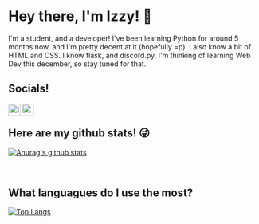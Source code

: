 # Hey there, I'm Izzy! 👋
I'm a student, and a developer! I've been learning Python for around 5 months now, and I'm pretty decent at it (hopefully =p). I also know a bit of HTML and CSS. I know flask, and discord.py. I'm thinking of learning Web Dev this december, so stay tuned for that. 

## Socials!
[<img align="left" alt="izzy#2859 | discord" width="24px" src="https://cdn.jsdelivr.net/npm/simple-icons@v3/icons/discord.svg">](https://discord.com/users/521872289231273994)
[<img align="left" alt="wq_izzy | twitter" width="24px" src="https://cdn.jsdelivr.net/npm/simple-icons@v3/icons/twitter.svg">](https://twitter.com/wq_izzy)
<br>

## Here are my github stats! 😜 
[![Anurag's github stats](https://github-readme-stats.vercel.app/api?username=izzy-q&show_icons=true&theme=onedark)](https://github.com/anuraghazra/github-readme-stats)

<br>

## What languagues do I use the most?
[![Top Langs](https://github-readme-stats.vercel.app/api/top-langs/?username=izzy-q&hide=html,css,powershell&theme=onedark&layout=compact)](https://github.com/anuraghazra/github-readme-stats)

